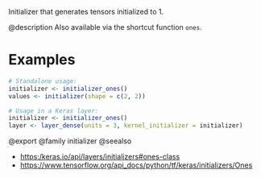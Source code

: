 Initializer that generates tensors initialized to 1.

@description
Also available via the shortcut function `ones`.

# Examples

```r
# Standalone usage:
initializer <- initializer_ones()
values <- initializer(shape = c(2, 2))
```


```r
# Usage in a Keras layer:
initializer <- initializer_ones()
layer <- layer_dense(units = 3, kernel_initializer = initializer)
```

@export
@family initializer
@seealso
+ <https:/keras.io/api/layers/initializers#ones-class>
+ <https://www.tensorflow.org/api_docs/python/tf/keras/initializers/Ones>
